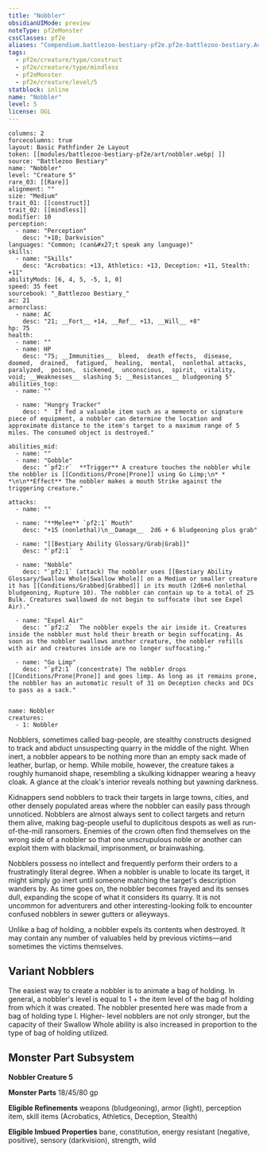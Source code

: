 ```yaml
---
title: "Nobbler"
obsidianUIMode: preview
noteType: pf2eMonster
cssClasses: pf2e
aliases: "Compendium.battlezoo-bestiary-pf2e.pf2e-battlezoo-bestiary.Actor.Qzjb3NdeydDfYlHb" 
tags:
  - pf2e/creature/type/construct
  - pf2e/creature/type/mindless
  - pf2eMonster
  - pf2e/creature/level/5
statblock: inline
name: "Nobbler"
level: 5
license: OGL
---
```


```statblock
columns: 2
forcecolumns: true
layout: Basic Pathfinder 2e Layout
token: [[modules/battlezoo-bestiary-pf2e/art/nobbler.webp| ]]
source: "Battlezoo Bestiary"
name: "Nobbler"
level: "Creature 5"
rare_03: [[Rare]]
alignment: ""
size: "Medium"
trait_01: [[construct]]
trait_02: [[mindless]]
modifier: 10
perception:
  - name: "Perception"
    desc: "+10; Darkvision"
languages: "Common; (can&#x27;t speak any language)"
skills:
  - name: "Skills"
    desc: "Acrobatics: +13, Athletics: +13, Deception: +11, Stealth: +11"
abilityMods: [6, 4, 5, -5, 1, 0]
speed: 35 feet
sourcebook: "_Battlezoo Bestiary_"
ac: 21
armorclass:
  - name: AC
    desc: "21; __Fort__ +14, __Ref__ +13, __Will__ +8"
hp: 75
health:
  - name: ""
  - name: HP
    desc: "75; __Immunities__  bleed,  death effects,  disease,  doomed,  drained,  fatigued,  healing,  mental,  nonlethal attacks,  paralyzed,  poison,  sickened,  unconscious,  spirit,  vitality,  void; __Weaknesses__ slashing 5; __Resistances__ bludgeoning 5"
abilities_top:
  - name: ""

  - name: "Hungry Tracker"
    desc: "  If fed a valuable item such as a memento or signature piece of equipment, a nobbler can determine the location and approximate distance to the item's target to a maximum range of 5 miles. The consumed object is destroyed."

abilities_mid:
  - name: ""
  - name: "Gobble"
    desc: "`pf2:r`  **Trigger** A creature touches the nobbler while the nobbler is [[Conditions/Prone|Prone]] using Go Limp;\n* * *\n\n**Effect** The nobbler makes a mouth Strike against the triggering creature."

attacks:
  - name: ""

  - name: "**Melee** `pf2:1` Mouth"
    desc: "+15 (nonlethal)\n__Damage__  2d6 + 6 bludgeoning plus grab"

  - name: "[[Bestiary Ability Glossary/Grab|Grab]]"
    desc: "`pf2:1`  "

  - name: "Nobble"
    desc: "`pf2:1` (attack) The nobbler uses [[Bestiary Ability Glossary/Swallow Whole|Swallow Whole]] on a Medium or smaller creature it has [[Conditions/Grabbed|Grabbed]] in its mouth (2d6+6 nonlethal bludgeoning, Rupture 10). The nobbler can contain up to a total of 25 Bulk. Creatures swallowed do not begin to suffocate (but see Expel Air)."

  - name: "Expel Air"
    desc: "`pf2:2`  The nobbler expels the air inside it. Creatures inside the nobbler must hold their breath or begin suffocating. As soon as the nobbler swallows another creature, the nobbler refills with air and creatures inside are no longer suffocating."

  - name: "Go Limp"
    desc: "`pf2:1` (concentrate) The nobbler drops [[Conditions/Prone|Prone]] and goes limp. As long as it remains prone, the nobbler has an automatic result of 31 on Deception checks and DCs to pass as a sack."
 
```

```encounter-table
name: Nobbler
creatures:
  - 1: Nobbler
```



Nobblers, sometimes called bag-people, are stealthy constructs designed to track and abduct unsuspecting quarry in the middle of the night. When inert, a nobbler appears to be nothing more than an empty sack made of leather, burlap, or hemp. While mobile, however, the creature takes a roughly humanoid shape, resembling a skulking kidnapper wearing a heavy cloak. A glance at the cloak's interior reveals nothing but yawning darkness.

Kidnappers send nobblers to track their targets in large towns, cities, and other densely populated areas where the nobbler can easily pass through unnoticed. Nobblers are almost always sent to collect targets and return them alive, making bag-people useful to duplicitous despots as well as run-of-the-mill ransomers. Enemies of the crown often find themselves on the wrong side of a nobbler so that one unscrupulous noble or another can exploit them with blackmail, imprisonment, or brainwashing.

Nobblers possess no intellect and frequently perform their orders to a frustratingly literal degree. When a nobbler is unable to locate its target, it might simply go inert until someone matching the target's description wanders by. As time goes on, the nobbler becomes frayed and its senses dull, expanding the scope of what it considers its quarry. It is not uncommon for adventurers and other interesting-looking folk to encounter confused nobblers in sewer gutters or alleyways.

Unlike a bag of holding, a nobbler expels its contents when destroyed. It may contain any number of valuables held by previous victims—and sometimes the victims themselves.

## Variant Nobblers

The easiest way to create a nobbler is to animate a bag of holding. In general, a nobbler's level is equal to 1 + the item level of the bag of holding from which it was created. The nobbler presented here was made from a bag of holding type I. Higher- level nobblers are not only stronger, but the capacity of their Swallow Whole ability is also increased in proportion to the type of bag of holding utilized.

## Monster Part Subsystem

**Nobbler Creature 5**

**Monster Parts** 18/45/80 gp

**Eligible Refinements** weapons (bludgeoning), armor (light), perception item, skill items (Acrobatics, Athletics, Deception, Stealth)

**Eligible Imbued Properties** bane, constitution, energy resistant (negative, positive), sensory (darkvision), strength, wild
